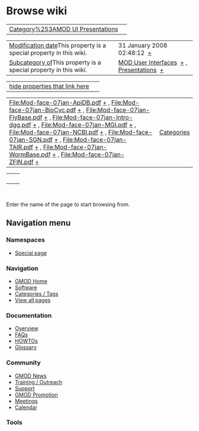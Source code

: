 



<span id="top"></span>




# <span dir="auto">Browse wiki</span>






|  |  |
|----|----|
| [Category%253AMOD UI Presentations](/wiki/Category%253AMOD_UI_Presentations "Category%253AMOD UI Presentations") |  |

|  |  |
|----|----|
| <span class="smw-highlighter" data-type="1" state="inline" data-title="Property"><span class="smwbuiltin">[Modification date](/wiki/Property:Modification_date "Property:Modification date")</span><span class="smwttcontent">This property is a special property in this wiki.</span></span> | <span class="smwb-value">31 January 2008 02:48:12  <span class="smwsearch">[+](/wiki/Special%253ASearchByProperty/Modification-20date/31-20January-202008-2002:48:12 "Special%253ASearchByProperty/Modification-20date/31-20January-202008-2002:48:12")</span></span> |
| <span class="smw-highlighter" data-type="1" state="inline" data-title="Property"><span class="smwbuiltin">[Subcategory of](/wiki/Property:Subcategory_of "Property:Subcategory of")</span><span class="smwttcontent">This property is a special property in this wiki.</span></span> | <span class="smwb-value">[MOD User Interfaces](/wiki/Category%253AMOD_User_Interfaces "Category%253AMOD User Interfaces")  <span class="smwsearch">[+](/wiki/Special%253ASearchByProperty/Subcategory-20of/MOD-20User-20Interfaces "Special%253ASearchByProperty/Subcategory-20of/MOD-20User-20Interfaces")</span></span> , <span class="smwb-value">[Presentations](/wiki/Category%253APresentations "Category%253APresentations")  <span class="smwsearch">[+](/wiki/Special%253ASearchByProperty/Subcategory-20of/Presentations "Special%253ASearchByProperty/Subcategory-20of/Presentations")</span></span> |

<span id="smw_browse_incoming"></span>

|  |  |
|----|----|
| [hide properties that link here](/mediawiki/index.php?title=Special:Browse&offset=0&dir=out&article=Category%253AMOD+UI+Presentations)  |  |

|  |  |
|----|----|
| <span class="smwb-ivalue">[File:Mod-face-07jan-ApiDB.pdf](/wiki/File:Mod-face-07jan-ApiDB.pdf "File:Mod-face-07jan-ApiDB.pdf") <span class="smwbrowse">[+](/wiki/Special%253ABrowse/File:Mod-2Dface-2D07jan-2DApiDB.pdf "Special%253ABrowse/File:Mod-2Dface-2D07jan-2DApiDB.pdf")</span></span> , <span class="smwb-ivalue">[File:Mod-face-07jan-BioCyc.pdf](/wiki/File:Mod-face-07jan-BioCyc.pdf "File:Mod-face-07jan-BioCyc.pdf") <span class="smwbrowse">[+](/wiki/Special%253ABrowse/File:Mod-2Dface-2D07jan-2DBioCyc.pdf "Special%253ABrowse/File:Mod-2Dface-2D07jan-2DBioCyc.pdf")</span></span> , <span class="smwb-ivalue">[File:Mod-face-07jan-FlyBase.pdf](/wiki/File:Mod-face-07jan-FlyBase.pdf "File:Mod-face-07jan-FlyBase.pdf") <span class="smwbrowse">[+](/wiki/Special%253ABrowse/File:Mod-2Dface-2D07jan-2DFlyBase.pdf "Special%253ABrowse/File:Mod-2Dface-2D07jan-2DFlyBase.pdf")</span></span> , <span class="smwb-ivalue">[File:Mod-face-07jan-Intro-dgg.pdf](/wiki/File:Mod-face-07jan-Intro-dgg.pdf "File:Mod-face-07jan-Intro-dgg.pdf") <span class="smwbrowse">[+](/wiki/Special%253ABrowse/File:Mod-2Dface-2D07jan-2DIntro-2Ddgg.pdf "Special%253ABrowse/File:Mod-2Dface-2D07jan-2DIntro-2Ddgg.pdf")</span></span> , <span class="smwb-ivalue">[File:Mod-face-07jan-MGI.pdf](/wiki/File:Mod-face-07jan-MGI.pdf "File:Mod-face-07jan-MGI.pdf") <span class="smwbrowse">[+](/wiki/Special%253ABrowse/File:Mod-2Dface-2D07jan-2DMGI.pdf "Special%253ABrowse/File:Mod-2Dface-2D07jan-2DMGI.pdf")</span></span> , <span class="smwb-ivalue">[File:Mod-face-07jan-NCBI.pdf](/wiki/File:Mod-face-07jan-NCBI.pdf "File:Mod-face-07jan-NCBI.pdf") <span class="smwbrowse">[+](/wiki/Special%253ABrowse/File:Mod-2Dface-2D07jan-2DNCBI.pdf "Special%253ABrowse/File:Mod-2Dface-2D07jan-2DNCBI.pdf")</span></span> , <span class="smwb-ivalue">[File:Mod-face-07jan-SGN.pdf](/wiki/File:Mod-face-07jan-SGN.pdf "File:Mod-face-07jan-SGN.pdf") <span class="smwbrowse">[+](/wiki/Special%253ABrowse/File:Mod-2Dface-2D07jan-2DSGN.pdf "Special%253ABrowse/File:Mod-2Dface-2D07jan-2DSGN.pdf")</span></span> , <span class="smwb-ivalue">[File:Mod-face-07jan-TAIR.pdf](/wiki/File:Mod-face-07jan-TAIR.pdf "File:Mod-face-07jan-TAIR.pdf") <span class="smwbrowse">[+](/wiki/Special%253ABrowse/File:Mod-2Dface-2D07jan-2DTAIR.pdf "Special%253ABrowse/File:Mod-2Dface-2D07jan-2DTAIR.pdf")</span></span> , <span class="smwb-ivalue">[File:Mod-face-07jan-WormBase.pdf](/wiki/File:Mod-face-07jan-WormBase.pdf "File:Mod-face-07jan-WormBase.pdf") <span class="smwbrowse">[+](/wiki/Special%253ABrowse/File:Mod-2Dface-2D07jan-2DWormBase.pdf "Special%253ABrowse/File:Mod-2Dface-2D07jan-2DWormBase.pdf")</span></span> , <span class="smwb-ivalue">[File:Mod-face-07jan-ZFIN.pdf](/wiki/File:Mod-face-07jan-ZFIN.pdf "File:Mod-face-07jan-ZFIN.pdf") <span class="smwbrowse">[+](/wiki/Special%253ABrowse/File:Mod-2Dface-2D07jan-2DZFIN.pdf "Special%253ABrowse/File:Mod-2Dface-2D07jan-2DZFIN.pdf")</span></span> | [Categories](/wiki/Special%253ACategories "Special%253ACategories") |

|     |     |
|-----|-----|
|     |     |

 

Enter the name of the page to start browsing from.  








## Navigation menu



### Namespaces

- <span id="ca-nstab-special">[Special
  page](/wiki/Special%253ABrowse/Category%253AMOD_UI_Presentations "This is a special page, you cannot edit the page itself")</span>






### Navigation



- <span id="n-GMOD-Home">[GMOD Home](/wiki/Main_Page)</span>
- <span id="n-Software">[Software](/wiki/GMOD_Components)</span>
- <span id="n-Categories-.2F-Tags">[Categories /
  Tags](/wiki/Categories)</span>
- <span id="n-View-all-pages">[View all
  pages](/wiki/Special:AllPages)</span>




### Documentation



- <span id="n-Overview">[Overview](/wiki/Overview)</span>
- <span id="n-FAQs">[FAQs](/wiki/Category%253AFAQ)</span>
- <span id="n-HOWTOs">[HOWTOs](/wiki/Category%253AHOWTO)</span>
- <span id="n-Glossary">[Glossary](/wiki/Glossary)</span>




### Community



- <span id="n-GMOD-News">[GMOD News](/wiki/GMOD_News)</span>
- <span id="n-Training-.2F-Outreach">[Training /
  Outreach](/wiki/Training_and_Outreach)</span>
- <span id="n-Support">[Support](/wiki/Support)</span>
- <span id="n-GMOD-Promotion">[GMOD
  Promotion](/wiki/GMOD_Promotion)</span>
- <span id="n-Meetings">[Meetings](/wiki/Meetings)</span>
- <span id="n-Calendar">[Calendar](/wiki/Calendar)</span>




### Tools












<!-- -->




